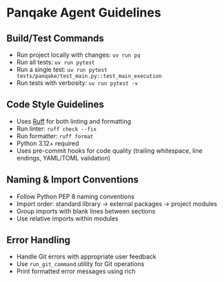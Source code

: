 # Panqake Agent Guidelines

## Build/Test Commands

- Run project locally with changes: `uv run pq`
- Run all tests: `uv run pytest`
- Run a single test: `uv run pytest tests/panqake/test_main.py::test_main_execution`
- Run tests with verbosity: `uv run pytest -v`

## Code Style Guidelines

- Uses [Ruff](https://docs.astral.sh/ruff/) for both linting and formatting
- Run linter: `ruff check --fix`
- Run formatter: `ruff format`
- Python 3.12+ required
- Uses pre-commit hooks for code quality (trailing whitespace, line endings, YAML/TOML validation)

## Naming & Import Conventions

- Follow Python PEP 8 naming conventions
- Import order: standard library → external packages → project modules
- Group imports with blank lines between sections
- Use relative imports within modules

## Error Handling

- Handle Git errors with appropriate user feedback
- Use `run_git_command` utility for Git operations
- Print formatted error messages using rich
